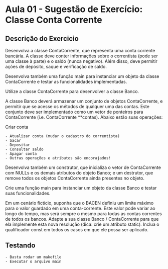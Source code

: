 # Aula 01 - Sugestão de Exercício: Classe Conta Corrente

## Descrição do Exercicio
Desenvolva a classe ContaCorrente, que representa uma conta corrente bancária. A classe deve conter informações sobre o correntista (pode ser uma classe à parte) e o saldo (nunca negativo). Além disso, deve permitir ações de depósito, saque e verificação de saldo.

Desenvolva também uma função main para instanciar um objeto da classe ContaCorrente e testar as funcionalidades implementadas.

Utilize a classe ContaCorrente  para desenvolver a classe Banco.

A classe Banco deverá armazenar um conjunto de objetos ContaCorrente, e permitir que se acesse os métodos de qualquer uma das contas. Este conjunto deve ser implementado como um vetor de ponteiros para ContaCorrente (i.e. ContaCorrente **contas). Abaixo estão suas operações:

Criar conta

    - Atualizar conta (mudar o cadastro do correntista)
    - Sacar
    - Depositar
    - Consultar saldo
    - Apagar conta
    - Outras operações e atributos são encorajados!

Desenvolva também um construtor, que inicializa o vetor de ContaCorrente com NULLs e os demais atributos do objeto Banco; e um destrutor, que remove todos os objetos ContaCorrente ainda presentes no objeto.

Crie uma função main para instanciar um objeto da classe Banco e testar suas funcionalidades.

Em um cenário fictício, suponha que o BACEN definiu um limite máximo para o valor guardado em uma conta-corrente. Este valor pode variar ao longo do tempo, mas será sempre o mesmo para todas as contas correntes de todos os bancos.
Adapte a sua classe Banco / ContaCorrente para que ela implemente esta nova resolução (dica: crie um atributo static).
Inclua o qualificador const em todos os casos em que ele possa ser aplicado.

## Testando

    - Basta rodar um makefile
    - Executar o arquivo main
